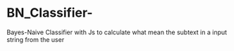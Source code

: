 # BN_Classifier-
Bayes-Naive Classifier with Js to calculate what mean the subtext in a input string from the user
